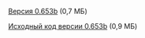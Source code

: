 [Версия 0.653b](/files/dosdoom_0653b.zip) (0,7 МБ)

[Исходный код версии 0.653b](/files/dosdoom_0653b_src.zip) (0,9 МБ)